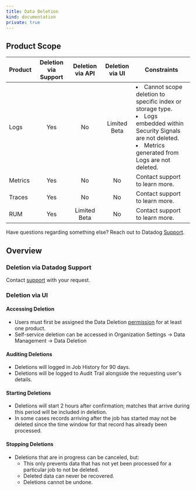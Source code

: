 ```yaml
---
title: Data Deletion
kind: documentation
private: true
---
```


## Product Scope

| Product            | Deletion via Support |  Deletion via API | Deletion via UI | Constraints |
|:-----------------|:--:|:------:|:---:|--|
| Logs              | Yes |  No | Limited Beta | <li>Cannot scope deletion to specific index or storage type.</li><li>Logs embedded within Security Signals are not deleted.</li><li>Metrics generated from Logs are not deleted.</li> | 
| Metrics           | Yes |  No | No | Contact support to learn more.
| Traces               | Yes |  No | No | Contact support to learn more.
| RUM               | Yes |  Limited Beta | No | Contact support to learn more.


Have questions regarding something else? Reach out to Datadog [Support](https://www.datadoghq.com/support/).

## Overview
### Deletion via Datadog Support
Contact [support](https://www.datadoghq.com/support/) with your request.

### Deletion via UI
#### Accessing Deletion
- Users must first be assigned the Data Deletion [permission](https://docs.datadoghq.com/account_management/rbac/permissions/) for at least one product.
- Self-service deletion can be accessed in Organization Settings → Data Management → Data Deletion

#### Auditing Deletions
- Deletions will logged in Job History for 90 days.
- Deletions will be logged to Audit Trail alongside the requesting user's details.

#### Starting Deletions
- Deletions will start 2 hours after confirmation; matches that arrive during this period will be included in deletion.
- In some cases records arriving after the job has started may not be deleted since the time window for that record has already been processed.

#### Stopping Deletions
- Deletions that are in progress can be canceled, but:
    - This only prevents data that has not yet been processed for a particular job to not be deleted.
    - Deleted data can never be recovered.
    - Deletions cannot be undone.
